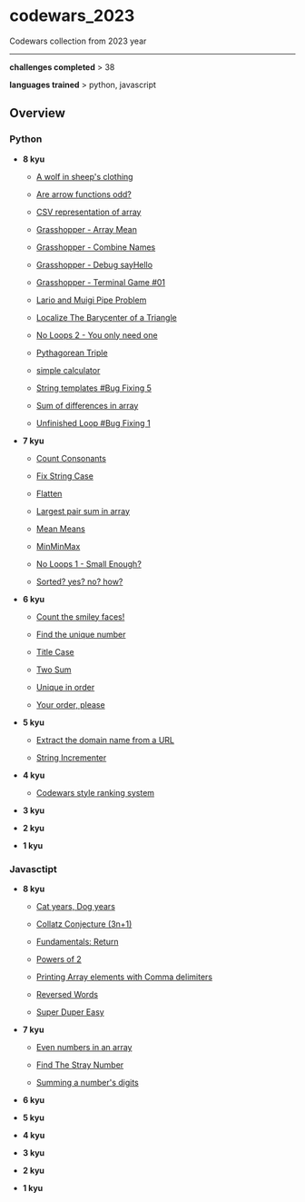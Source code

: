 # codewars_2023

Codewars collection from 2023 year

---

**challenges completed** > 38

**languages trained** > python, javascript


## Overview 

### Python

- **8 kyu**

  - [A wolf in sheep's clothing](./python/8kyu/a_wolf_in_sheeps_clothing/challenge.md)
 
  - [Are arrow functions odd?](./python/8kyu/are_arrow_functions_odd/challenge.md)

  - [CSV representation of array](./python/8kyu/csv_representation_of_array/challenge.md)

  - [Grasshopper - Array Mean](./python/8kyu/grasshopper_array_mean/challenge.md)

  - [Grasshopper - Combine Names](./python/8kyu/grasshopper_combine_names/challenge.md)

  - [Grasshopper - Debug sayHello](./python/8kyu/grasshopper_debug_sayhello/challenge.md)
 
  - [Grasshopper - Terminal Game #01](./python/8kyu/grasshopper_terminal_game_01/challenge.md)
 
  - [Lario and Muigi Pipe Problem](./python/8kyu/lario_and_muigi_pipe_problem/challenge.md)

  - [Localize The Barycenter of a Triangle](./python/8kyu/localize_the_barycenter_of_a_triangle/challenge.md)
  
  - [No Loops 2 - You only need one](./python/8kyu/no_loops_2_-_you_only_need_one/challenge.md)
  
  - [Pythagorean Triple](./python/8kyu/pythagorean_triple/challenge.md)
  
  - [simple calculator](./python/8kyu/simple_calculator/challenge.md)

  - [String templates #Bug Fixing 5](./python/8kyu/string_templates_bug_fixing/challenge.md)
  
  - [Sum of differences in array](./python/8kyu/sum_of_differences_in_array/challenge.md)
  
  - [Unfinished Loop #Bug Fixing 1](./python/8kyu/unfinished_loop_bug_fixing/challenge.md)

 
- **7 kyu**
  
  - [Count Consonants](./python/7kyu/count_consonants/challenge.md)
  
  - [Fix String Case](./python/7kyu/fix_string_case/challenge.md)
  
  - [Flatten](./python/7kyu/flatten/challenge.md)
  
  - [Largest pair sum in array](./python/7kyu/largest_pair_sum_in_array/challenge.md) 
  
  - [Mean Means](./python/7kyu/mean_means/challenge.md)

  - [MinMinMax](./python/7kyu/minminmax/challenge.md)
  
  - [No Loops 1 - Small Enough?](./python/7kyu/no_loops_1_-_small_enough/challenge.md)
  
  - [Sorted? yes? no? how?](./python/7kyu/sorted_yes_no_how/challenge.md) 
  
  
- **6 kyu**
  
  - [Count the smiley faces!](./python/6kyu/count_the_smiley_faces/challenge.md)

  - [Find the unique number](./python/6kyu/find_unique/challenge.md)
  
  - [Title Case](./python/6kyu/title_case/challenge.md)
  
  - [Two Sum](./python/6kyu/two_sum/challenge.md)
  
  - [Unique in order](./python/6kyu/unique_in_order/challenge.md)
    
  - [Your order, please](./python/6kyu/your_order_please/challenge.md)
  
- **5 kyu**

  - [Extract the domain name from a URL](./python/5kyu/extract_domain_name_from_url/challenge.md)
  
  - [String Incrementer](./python/5kyu/string_incrementer/challenge.md)
  
- **4 kyu**

  - [Codewars style ranking system](./python/4kyu/codewars_style_ranking_system/challenge.md)

- **3 kyu**
- **2 kyu**
- **1 kyu**

### Javasctipt

- **8 kyu**
  
  - [Cat years, Dog years](./javascript/8kyu/cat_years_dog_years/challenge.md)
  
  - [Collatz Conjecture (3n+1)](./javascript/8kyu/collatz_conjecture_(3n+1)/boiler/challenge.md)

  - [Fundamentals: Return](./javascript/8kyu/fundamentals_return/challenge.md)
  
  - [Powers of 2](./javascript/8kyu/powers_of_2/challenge.md)
  
  - [Printing Array elements with Comma delimiters](./javascript/8kyu/printing_array_elements_with_comma_delimiters/challenge.md)
  
  - [Reversed Words](./javascript/8kyu/reversed_words/challenge.md)

  - [Super Duper Easy](./javascript/8kyu/super_duper_easy/challenge.md)

- **7 kyu**

  - [Even numbers in an array](./javascript/7kyu/even_numbers_in_an_array/challenge.md)

  - [Find The Stray Number](./javascript/7kyu/find_stray_number/challenge.md)
  
  - [Summing a number's digits](./javascript/7kyu/summing_a_numbers_digits/challenge.md)
  
- **6 kyu**
- **5 kyu**
- **4 kyu**
- **3 kyu**
- **2 kyu**
- **1 kyu**
